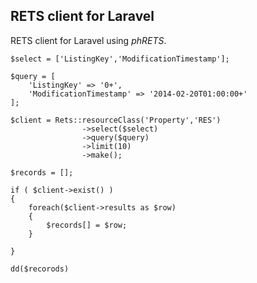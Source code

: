 ## RETS client for Laravel


RETS client for Laravel using *phRETS*.



	$select = ['ListingKey','ModificationTimestamp'];

	$query = [
		'ListingKey' => '0+',
		'ModificationTimestamp' => '2014-02-20T01:00:00+'
	];

	$client = Rets::resourceClass('Property','RES')
					->select($select)
					->query($query)
					->limit(10)
					->make();

	$records = [];

	if ( $client->exist() )
	{
		foreach($client->results as $row)
		{
			$records[] = $row;
		}

	}

	dd($recorods)